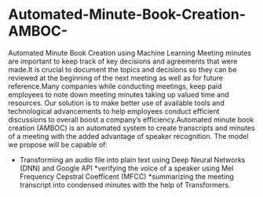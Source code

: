 # Automated-Minute-Book-Creation-AMBOC-
Automated Minute Book Creation using Machine Learning
Meeting minutes are important to keep track of key decisions and agreements that were made.It is crucial to document the topics and decisions so they can be reviewed at the beginning of the next meeting as well as for future reference.Many companies while conducting meetings, keep paid employees to note down meeting minutes taking up valued time and resources.
Our solution is to make better use of available tools and technological advancements to help employees conduct efficient discussions to overall boost a company’s efficiency.Automated minute book creation (AMBOC) is an automated system to create transcripts and minutes of a meeting with the added advantage of speaker recognition.
The model we propose will be capable of:
* Transforming an audio file into plain text using Deep Neural Networks (DNN) and Google API
*verifying the voice of a speaker using Mel Frequency Cepstral Coefficent (MFCC)
*summarizing the meeting transcript into condensed minutes with the help of Transformers.
  
    
